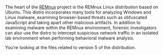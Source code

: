 The heart of the [REMnux](https://REMnux.org/) project is the REMnux Linux distribution based on Ubuntu. This distro incorporates many tools for analyzing Windows and Linux malware, examining browser-based threats such as obfuscated JavaScript and taking apart other malicious artifacts. In addition to examining malware within the REMnux environment, forensic investigators can also use the distro to intercept suspicious network traffic in an isolated lab environment when performing behavioral malware analysis. 

You're looking at the files related to version 5 of the distribution.
